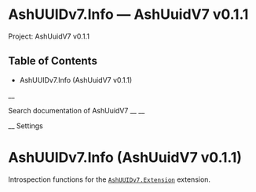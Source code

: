 # AshUUIDv7.Info — AshUuidV7 v0.1.1

Project: AshUuidV7 v0.1.1

## Table of Contents

- AshUUIDv7.Info (AshUuidV7 v0.1.1)

__

Search documentation of AshUuidV7 __ __

__ Settings

#  AshUUIDv7.Info (AshUuidV7 v0.1.1)

Introspection functions for the [`AshUUIDv7.Extension`](external_link) extension.

